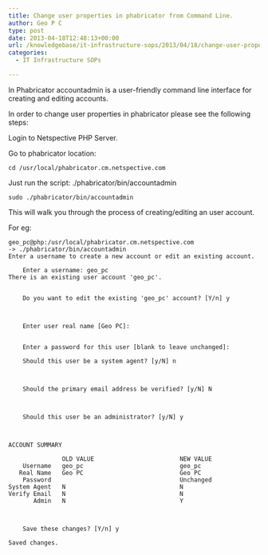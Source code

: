 ```yaml
---
title: Change user properties in phabricator from Command Line.
author: Geo P C
type: post
date: 2013-04-18T12:48:13+00:00
url: /knowledgebase/it-infrastructure-sops/2013/04/18/change-user-properties-in-phabricator-from-command-line/
categories:
  - IT Infrastructure SOPs

---
```

In Phabricator accountadmin is a user-friendly command line interface for creating and editing accounts.

In order to change user properties in phabricator please see the following steps:

Login to Netspective PHP Server.
  
Go to phabricator location:

    cd /usr/local/phabricator.cm.netspective.com
    

Just run the script: ./phabricator/bin/accountadmin

    sudo ./phabricator/bin/accountadmin
    

This will walk you through the process of creating/editing an user account.

For eg:

    geo_pc@php:/usr/local/phabricator.cm.netspective.com
    -> ./phabricator/bin/accountadmin
    Enter a username to create a new account or edit an existing account.
    
        Enter a username: geo_pc
    There is an existing user account 'geo_pc'.
    
    
        Do you want to edit the existing 'geo_pc' account? [Y/n] y
    
    
    
        Enter user real name [Geo PC]:
    
    
        Enter a password for this user [blank to leave unchanged]:
    
        Should this user be a system agent? [y/N] n
    
    
    
        Should the primary email address be verified? [y/N] N
    
    
    
        Should this user be an administrator? [y/N] y
    
    
    
    ACCOUNT SUMMARY
    
                   OLD VALUE                        NEW VALUE
        Username   geo_pc                           geo_pc
       Real Name   Geo PC                           Geo PC
        Password                                    Unchanged
    System Agent   N                                N
    Verify Email   N                                N
           Admin   N                                Y
    
    
    
        Save these changes? [Y/n] y
    
    Saved changes.